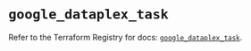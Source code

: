 # `google_dataplex_task`

Refer to the Terraform Registry for docs: [`google_dataplex_task`](https://registry.terraform.io/providers/hashicorp/google/6.47.0/docs/resources/dataplex_task).
